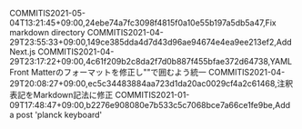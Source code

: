 COMMITIS2021-05-04T13:21:45+09:00,24ebe74a7fc3098f4815f0a10e55b197a5db5a47,Fix markdown directory
COMMITIS2021-04-29T23:55:33+09:00,149ce385dda4d7d43d96ae94674e4ea9ee213ef2,Add Next.js
COMMITIS2021-04-29T23:17:22+09:00,4c61f209b2c8da2f7d0b887f455bfae372d64738,YAML Front Matterのフォーマットを修正し""で囲むよう統一
COMMITIS2021-04-29T20:08:27+09:00,ec5c34483884aa723d1da20ac0029cf4a2c61468,注釈表記をMarkdown記法に修正
COMMITIS2021-01-09T17:48:47+09:00,b2276e908080e7b533c5c7068bce7a66ce1fe9be,Add a post 'planck keyboard'
